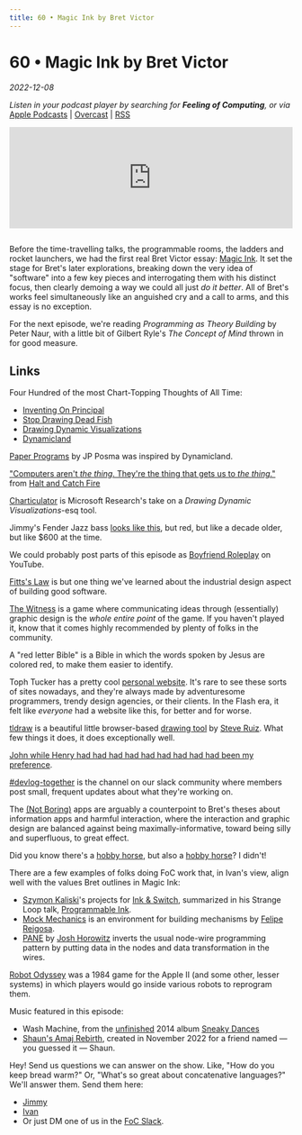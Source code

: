 ```yaml
---
title: 60 • Magic Ink by Bret Victor
---
```


# 60 • Magic Ink by Bret Victor

_2022-12-08_

_Listen in your podcast player by searching for **Feeling of Computing**, or via_ [Apple Podcasts](https://podcasts.apple.com/podcast/future-of-coding/id1265527976) \| [Overcast](https://overcast.fm/itunes1265527976) \| [RSS](https://omny.fm/shows/feeling-of-computing/playlists/podcast.rss)

<iframe src="https://omny.fm/shows/feeling-of-computing/magic-ink-by-bret-victor/embed" width="100%" height="180" frameborder="0" style="margin-bottom: 1em"></iframe>

Before the time-travelling talks, the programmable rooms, the ladders and rocket launchers, we had the first real Bret Victor essay: [Magic Ink](http://worrydream.com/MagicInk/). It set the stage for Bret's later explorations, breaking down the very idea of "software" into a few key pieces and interrogating them with his distinct focus, then clearly demoing a way we could all just _do it better_. All of Bret's works feel simultaneously like an anguished cry and a call to arms, and this essay is no exception.

For the next episode, we're reading _Programming as Theory Building_ by Peter Naur, with a little bit of Gilbert Ryle's _The Concept of Mind_ thrown in for good measure.

## Links

Four Hundred of the most Chart-Topping Thoughts of All Time:

- [Inventing On Principal](https://www.youtube.com/watch?v=EGqwXt90ZqA)
- [Stop Drawing Dead Fish](https://vimeo.com/64895205)
- [Drawing Dynamic Visualizations](https://vimeo.com/66085662)
- [Dynamicland](https://dynamicland.org)

[Paper Programs](https://paperprograms.org) by JP Posma was inspired by Dynamicland.

["Computers aren't _the thing_. They're the thing that gets us to _the thing_."](https://www.youtube.com/watch?v=QeY_5n75zPM) from [Halt and Catch Fire](<https://en.wikipedia.org/wiki/Halt_and_Catch_Fire_(TV_series)>)

[Charticulator](https://charticulator.com) is Microsoft Research's take on a _Drawing Dynamic Visualizations_-esq tool.

Jimmy's Fender Jazz bass [looks like this](https://www.fender.com/en-US/electric-basses/jazz-bass/player-jazz-bass/0149902506.html), but red, but like a decade older, but like $600 at the time.

We could probably post parts of this episode as [Boyfriend Roleplay](https://www.youtube.com/results?search_query=boyfriend+roleplay) on YouTube.

[Fitts's Law](https://en.wikipedia.org/wiki/Fitts's_law) is but one thing we've learned about the industrial design aspect of building good software.

[The Witness](http://the-witness.net) is a game where communicating ideas through (essentially) graphic design is the _whole entire point_ of the game. If you haven't played it, know that it comes highly recommended by plenty of folks in the community.

A "red letter Bible" is a Bible in which the words spoken by Jesus are colored red, to make them easier to identify.

Toph Tucker has a pretty cool [personal website](https://www.tophtucker.com). It's rare to see these sorts of sites nowadays, and they're always made by adventuresome programmers, trendy design agencies, or their clients. In the Flash era, it felt like _everyone_ had a website like this, for better and for worse.

[tldraw](https://github.com/tldraw/tldraw) is a beautiful little browser-based [drawing tool](http://tldraw.com) by [Steve Ruiz](https://www.steveruiz.me). What few things it does, it does exceptionally well.

[John while Henry had had had had had had had had had been my preference](https://en.wikipedia.org/wiki/James_while_John_had_had_had_had_had_had_had_had_had_had_had_a_better_effect_on_the_teacher).

[#devlog-together](https://feelingofcomputing.slack.com/archives/C03RR0W5DGC) is the channel on our slack community where members post small, frequent updates about what they're working on.

The [(Not Boring)](https://www.andy.works) apps are arguably a counterpoint to Bret's theses about information apps and harmful interaction, where the interaction and graphic design are balanced against being maximally-informative, toward being silly and superfluous, to great effect.

Did you know there's a [hobby horse](<https://en.wikipedia.org/wiki/Hobby_horse_(toy)>), but also a [hobby horse](https://en.wikipedia.org/wiki/Hobby_horse)? I didn't!

There are a few examples of folks doing FoC work that, in Ivan's view, align well with the values Bret outlines in Magic Ink:

- [Szymon Kaliski](https://szymonkaliski.com)'s projects for [Ink & Switch](https://www.inkandswitch.com), summarized in his Strange Loop talk, [Programmable Ink](https://www.youtube.com/watch?v=ifYuvgXZ108).
- [Mock Mechanics](https://mockmechanics.com) is an environment for building mechanisms by [Felipe Reigosa](https://github.com/felipereigosa).
- [PANE](https://joshuahhh.com/projects/pane/) by [Josh Horowitz](https://joshuahhh.com/) inverts the usual node-wire programming pattern by putting data in the nodes and data transformation in the wires.

[Robot Odyssey](https://en.wikipedia.org/wiki/Robot_Odyssey) was a 1984 game for the Apple II (and some other, lesser systems) in which players would go inside various robots to reprogram them.

Music featured in this episode:

- Wash Machine, from the [unfinished](https://ivanish.ca/sneaky-dances/) 2014 album [Sneaky Dances](https://spiralganglion.bandcamp.com/album/sneaky-dances)
- [Shaun's Amaj Rebirth](http://ivanish.ca/shauns-amaj-rebirth), created in November 2022 for a friend named — you guessed it — Shaun.

Hey! Send us questions we can answer on the show. Like, "How do you keep bread warm?" Or, "What's so great about concatenative languages?" We'll answer them. Send them here:

- [Jimmy](http://twitter.com/jimmyhmiller)
- [Ivan](http://twitter.com/spiralganglion)
- Or just DM one of us in the [FoC Slack](/community).
